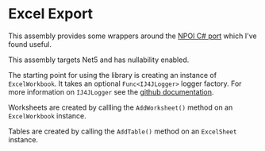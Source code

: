 # Excel Export

This assembly provides some wrappers around the [NPOI C# port](https://github.com/nissl-lab/npoi) which I've found useful.

This assembly targets Net5 and has nullability enabled.

The starting point for using the library is creating an instance of `ExcelWorkbook`. It takes an optional `Func<IJ4JLogger>` logger factory. For more information on `IJ4JLogger` see the [github documentation](https://github.com/markolbert/J4JLogging).

Worksheets are created by callling the `AddWorksheet()` method on an `ExcelWorkbook` instance.

Tables are created by calling the `AddTable()` method on an `ExcelSheet` instance.

